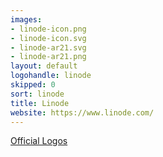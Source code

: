 ```yaml
---
images:
- linode-icon.png
- linode-icon.svg
- linode-ar21.svg
- linode-ar21.png
layout: default
logohandle: linode
skipped: 0
sort: linode
title: Linode
website: https://www.linode.com/
---
```


[Official Logos](https://www.linode.com/logos)
